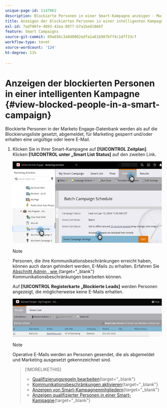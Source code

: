 ```yaml
---
unique-page-id: 1147062
description: Blockierte Personen in einer Smart-Kampagne anzeigen - Marketo-Dokumente - Produktdokumentation
title: Anzeigen der blockierten Personen in einer intelligenten Kampagne
exl-id: 7adf00fe-4893-42ea-8077-b7a1bed1866f
feature: Smart Campaigns
source-git-commit: 09a656c3a0d0002edfa1a61b987bff4c1dff33cf
workflow-type: tm+mt
source-wordcount: '124'
ht-degree: 11%

---
```


# Anzeigen der blockierten Personen in einer intelligenten Kampagne {#view-blocked-people-in-a-smart-campaign}

Blockierte Personen in der Marketo Engage-Datenbank werden als auf die Blockierungsliste gesetzt, abgemeldet, für Marketing gesperrt und/oder erhalten eine ungültige oder leere E-Mail.

1. Klicken Sie in Ihrer Smart-Kampagne auf **[!UICONTROL Zeitplan]**. Klicken **[!UICONTROL unter „Smart List Status]** auf den zweiten Link.

   ![](assets/view-blocked-people-in-a-smart-campaign-1.png)

   >[!NOTE]
   >
   >Personen, die ihre Kommunikationsbeschränkungen erreicht haben, können auch daran gehindert werden, E-Mails zu erhalten. Erfahren Sie [&#x200B; Abschnitt Admin , wie &#x200B;](/help/marketo/product-docs/administration/email-setup/enable-communication-limits.md){target="_blank"} Kommunikationsbeschränkungen bearbeiten können.

   Auf **[!UICONTROL Registerkarte „Blockierte Leads]** werden Personen angezeigt, die möglicherweise keine E-Mails erhalten.

   ![](assets/view-blocked-people-in-a-smart-campaign-2.png)

   >[!NOTE]
   >
   >Operative E-Mails werden an Personen gesendet, die als abgemeldet und Marketing ausgesetzt gekennzeichnet sind.

   >[!MORELIKETHIS]
   >
   >* [Qualifizierungsregeln bearbeiten](/help/marketo/product-docs/core-marketo-concepts/smart-campaigns/using-smart-campaigns/edit-qualification-rules-in-a-smart-campaign.md){target="_blank"}
   >* [Kommunikationsbeschränkungen aktivieren](/help/marketo/product-docs/administration/email-setup/enable-communication-limits.md){target="_blank"}
   >* [Anzeigen von Smart-Kampagnenmitgliedern](/help/marketo/product-docs/core-marketo-concepts/smart-campaigns/smart-campaign-data/view-smart-campaign-members.md){target="_blank"}
   >* [Anzeigen qualifizierter Personen in einer Smart-Kampagne](/help/marketo/product-docs/core-marketo-concepts/smart-campaigns/smart-campaign-data/view-qualified-people-in-a-smart-campaign.md){target="_blank"}
